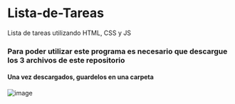 # Lista-de-Tareas
Lista de tareas utilizando HTML, CSS y JS

### Para poder utilizar este programa es necesario que descargue los 3 archivos de este repositorio

#### Una vez descargados, guardelos en una carpeta 
![image](https://github.com/user-attachments/assets/a3c9f293-82ec-4a60-93c7-e3831816078e)

